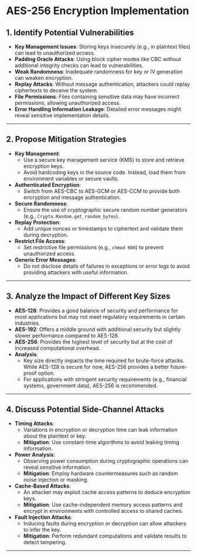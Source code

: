 # AES-256 Encryption Implementation

## 1. Identify Potential Vulnerabilities

- **Key Management Issues**: Storing keys insecurely (e.g., in plaintext files) can lead to unauthorized access.
- **Padding Oracle Attacks**: Using block cipher modes like CBC without additional integrity checks can lead to vulnerabilities.
- **Weak Randomness**: Inadequate randomness for key or IV generation can weaken encryption.
- **Replay Attacks**: Without message authentication, attackers could replay ciphertexts to deceive the system.
- **File Permissions**: Files containing sensitive data may have incorrect permissions, allowing unauthorized access.
- **Error Handling Information Leakage**: Detailed error messages might reveal sensitive implementation details.

---

## 2. Propose Mitigation Strategies

- **Key Management**:
  - Use a secure key management service (KMS) to store and retrieve encryption keys.
  - Avoid hardcoding keys in the source code. Instead, load them from environment variables or secure vaults.
- **Authenticated Encryption**:
  - Switch from AES-CBC to AES-GCM or AES-CCM to provide both encryption and message authentication.
- **Secure Randomness**:
  - Ensure the use of cryptographic secure random number generators (e.g., `Crypto.Random.get_random_bytes`).
- **Replay Protection**:
  - Add unique nonces or timestamps to ciphertext and validate them during decryption.
- **Restrict File Access**:
  - Set restrictive file permissions (e.g., `chmod 600`) to prevent unauthorized access.
- **Generic Error Messages**:
  - Do not disclose details of failures in exceptions or error logs to avoid providing attackers with useful information.

---

## 3. Analyze the Impact of Different Key Sizes

- **AES-128**: Provides a good balance of security and performance for most applications but may not meet regulatory requirements in certain industries.
- **AES-192**: Offers a middle ground with additional security but slightly slower performance compared to AES-128.
- **AES-256**: Provides the highest level of security but at the cost of increased computational overhead.
- **Analysis**:
  - Key size directly impacts the time required for brute-force attacks. While AES-128 is secure for now, AES-256 provides a better future-proof option.
  - For applications with stringent security requirements (e.g., financial systems, government data), AES-256 is recommended.

---

## 4. Discuss Potential Side-Channel Attacks

- **Timing Attacks**:
  - Variations in encryption or decryption time can leak information about the plaintext or key.
  - **Mitigation**: Use constant-time algorithms to avoid leaking timing information.
- **Power Analysis**:
  - Observing power consumption during cryptographic operations can reveal sensitive information.
  - **Mitigation**: Employ hardware countermeasures such as random noise injection or masking.
- **Cache-Based Attacks**:
  - An attacker may exploit cache access patterns to deduce encryption keys.
  - **Mitigation**: Use cache-independent memory access patterns and encrypt in environments with controlled access to shared caches.
- **Fault Injection Attacks**:
  - Inducing faults during encryption or decryption can allow attackers to infer the key.
  - **Mitigation**: Perform redundant computations and validate results to detect tampering.

---
